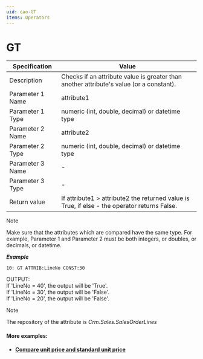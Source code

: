 ```yaml
---
uid: cao-GT
items: Operators
---
```


# GT 

| Specification         | Value                                                        |
| --------------------- | ------------------------------------------------------------ |
| Description           | Checks if an attribute value is greater than another attribute's value (or a constant).           |
| Parameter 1 Name      | attribute1                                                         |
| Parameter 1 Type      | numeric (int, double, decimal) or datetime type                                    |
| Parameter 2 Name      | attribute2                                                          |
| Parameter 2 Type      | numeric (int, double, decimal) or datetime type                                                            |
| Parameter 3 Name      | -                                                            |
| Parameter 3 Type      | -                                                            |
| Return value          | If attribute1 > attribute2 the returned value is True, if else - the operator returns False.                                                          |

> [!NOTE]
> 
> Make sure that the attributes which are compared have the same type. For example, Parameter 1 and Parameter 2 must be both integers, or doubles, or decimals, or datetime.

***Example***

```      
10: GT ATTRIB:LineNo CONST:30   
```
OUTPUT: 
<br/>If 'LineNo = 40', the output will be 'True'.
<br/>If 'LineNo = 30', the output will be 'False'.
<br/>If 'LineNo = 20', the output will be 'False'.


> [!NOTE]
> 
> The repository of the attribute is *Crm.Sales.SalesOrderLines*

#### More examples:

- **[Compare unit price and standard unit price](https://docs.erp.net/tech/advanced/calculated-attributes/examples/compare-unit-and-standard-unit-price.html)**


